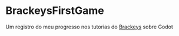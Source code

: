 # BrackeysFirstGame
Um registro do meu progresso nos tutorias do [Brackeys](https://www.youtube.com/@Brackeys) sobre Godot
